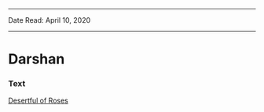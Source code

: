 
---

Date Read: April 10, 2020

---


# Darshan


### Text

[Desertful of Roses](https://drive.google.com/file/d/1jWhsie9SaOItpGWtnauIZ1GPDG6nIYgV/view)

